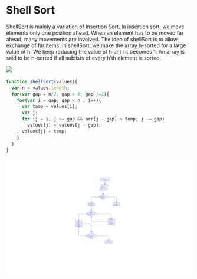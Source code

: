 # Shell Sort

ShellSort is mainly a variation of Insertion Sort. In insertion sort, we move elements only one position ahead. When an element has to be moved far ahead, many movements are involved. The idea of shellSort is to allow exchange of far items. In shellSort, we make the array h-sorted for a large value of h. We keep reducing the value of h until it becomes 1. An array is said to be h-sorted if all sublists of every h’th element is sorted.</br>


<img src="https://i.imgur.com/UMa22U4.gif">


```javascript
function shellSort(values){
  var n = values.length;
  for(var gap = n/2; gap > 0; gap /=2){
    for(var i = gap; gap < n ; i++){
      var tamp = values[i];
      var j;
      for (j = i; j >= gap && arr[j - gap] > temp; j -= gap)
        values[j] = values[j - gap];
      values[j] = temp;
    }
  }
}

```

<img src="shell sort/Screen Shot 2021-03-01 at 2.21.50 AM.png">


